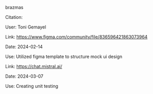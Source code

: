  brazmas

Citation:

User: Toni Gemayel

Link: https://www.figma.com/community/file/836596421863073964

Date: 2024-02-14

Use: Utilized figma template to structure mock ui design

Link: https://chat.mistral.ai/

Date: 2024-03-07

Use: Creating unit testing
